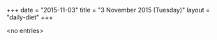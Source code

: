 +++
date = "2015-11-03"
title = "3 November 2015 (Tuesday)"
layout = "daily-diet"
+++

\<no entries\>